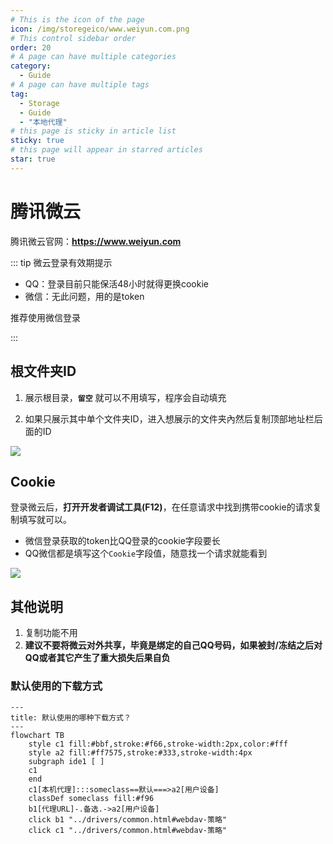 ```yaml
---
# This is the icon of the page
icon: /img/storegeico/www.weiyun.com.png
# This control sidebar order
order: 20
# A page can have multiple categories
category:
  - Guide
# A page can have multiple tags
tag:
  - Storage
  - Guide
  - "本地代理"
# this page is sticky in article list
sticky: true
# this page will appear in starred articles
star: true
---
```


# 腾讯微云

腾讯微云官网：**https://www.weiyun.com**

::: tip 微云登录有效期提示

- QQ：登录目前只能保活48小时就得更换cookie
- 微信：无此问题，用的是token

推荐使用微信登录

:::

## **根文件夹ID**

1. 展示根目录，**`留空`** 就可以不用填写，程序会自动填充

2. 如果只展示其中单个文件夹ID，进入想展示的文件夹內然后复制顶部地址栏后面的ID

![](/img/drivers/weiyun/weiyun_fl_id.png)



## **Cookie**

登录微云后，**打开开发者调试工具(F12)**，在任意请求中找到携带cookie的请求复制填写就可以。

- 微信登录获取的token比QQ登录的cookie字段要长
- QQ微信都是填写这个`Cookie`字段值，随意找一个请求就能看到

![](/img/drivers/weiyun/weiyun_cookie.png)

## **其他说明**

1. 复制功能不用
2. **建议不要将微云对外共享，毕竟是绑定的自己QQ号码，如果被封/冻结之后对QQ或者其它产生了重大损失后果自负**



### **默认使用的下载方式**


```mermaid
---
title: 默认使用的哪种下载方式？
---
flowchart TB
    style c1 fill:#bbf,stroke:#f66,stroke-width:2px,color:#fff
    style a2 fill:#ff7575,stroke:#333,stroke-width:4px
    subgraph ide1 [ ]
    c1
    end
    c1[本机代理]:::someclass==默认===>a2[用户设备]
    classDef someclass fill:#f96
    b1[代理URL]-.备选.->a2[用户设备]
    click b1 "../drivers/common.html#webdav-策略"
    click c1 "../drivers/common.html#webdav-策略"
```
